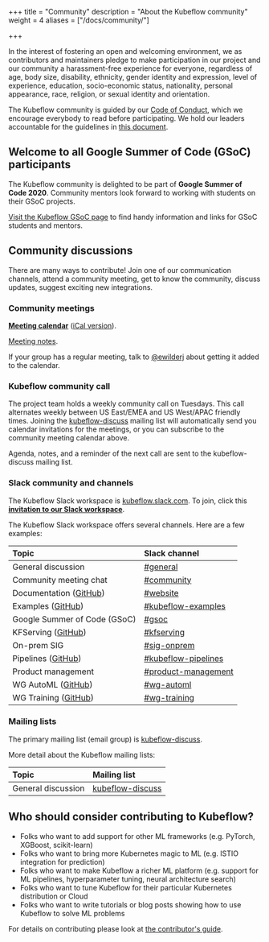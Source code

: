 +++
title = "Community"
description = "About the Kubeflow community"
weight = 4
aliases = ["/docs/community/"]
                    
+++

In the interest of fostering an open and welcoming environment, we as
contributors and maintainers pledge to make participation in our project and
our community a harassment-free experience for everyone, regardless of age, body
size, disability, ethnicity, gender identity and expression, level of
experience, education, socio-economic status, nationality, personal appearance,
race, religion, or sexual identity and orientation.

The Kubeflow community is guided by our [Code of
Conduct](https://github.com/kubeflow/community/blob/master/CODE_OF_CONDUCT.md),
which we encourage everybody to read before participating. We hold our leaders
accountable for the guidelines in
[this document](https://github.com/kubeflow/community/blob/master/INCLUSIVITY.md).

## Welcome to all Google Summer of Code (GSoC) participants

The Kubeflow community is delighted to be part of
**Google Summer of Code 2020**. Community
mentors look forward to working with students on their GSoC projects.

[Visit the Kubeflow GSoC page](/docs/about/gsoc/) to find handy information and
links for GSoC students and mentors.

## Community discussions

There are many ways to contribute! Join one of our communication channels,
attend a community meeting, get to know the community, discuss updates, suggest
exciting new integrations.

### Community meetings

[**Meeting calendar**](https://calendar.google.com/calendar/embed?src=kubeflow.org_7l5vnbn8suj2se10sen81d9428%40group.calendar.google.com&ctz=America%2FLos_Angeles) ([iCal version](https://calendar.google.com/calendar/ical/kubeflow.org_7l5vnbn8suj2se10sen81d9428%40group.calendar.google.com/public/basic.ics)).

[Meeting notes](http://bit.ly/kf-meeting-notes).

If your group has a regular meeting, talk to
[@ewilderj](https://github.com/ewilderj) about getting it added to the calendar.

### Kubeflow community call

The project team holds a weekly community call on Tuesdays. This call alternates
weekly between US East/EMEA and US West/APAC friendly times. Joining the
[kubeflow-discuss](https://groups.google.com/forum/#!forum/kubeflow-discuss)
mailing list will automatically send you calendar invitations for the meetings,
or you can subscribe to the community meeting calendar above.

Agenda, notes, and a reminder of the next call are sent to the kubeflow-discuss
mailing list.

<a id="slack"></a>

### Slack community and channels

The Kubeflow Slack workspace is
[kubeflow.slack.com](https://kubeflow.slack.com/). To join, click this
[**invitation to our Slack
workspace**](https://join.slack.com/t/kubeflow/shared_invite/zt-lhkwrmkh-JPT2g9eva1oPkS00~VHZDQ).

The Kubeflow Slack workspace offers several channels. Here are a few examples:

| Topic                                                                                     | Slack channel                                                        |
| :---------------------------------------------------------------------------------------- | :------------------------------------------------------------------- |
| General discussion                                                                        | [#general](https://kubeflow.slack.com/messages/C7REE0EHK)            |
| Community meeting chat                                                                    | [#community](https://kubeflow.slack.com/messages/C8Q0QJYNB)          |
| Documentation ([GitHub](https://github.com/kubeflow/website))                             | [#website](https://kubeflow.slack.com/messages/CA4M298LD)            |
| Examples ([GitHub](https://github.com/kubeflow/examples))                                 | [#kubeflow-examples](https://kubeflow.slack.com/messages/CA30Q9A4U)  |
| Google Summer of Code (GSoC)                                                              | [#gsoc](https://kubeflow.slack.com/messages/CUF1GCJ4Q)               |
| KFServing ([GitHub](https://github.com/kubeflow/kfserving))                               | [#kfserving](https://kubeflow.slack.com/messages/CH6E58LNP)          |
| On-prem SIG                                                                               | [#sig-onprem](https://kubeflow.slack.com/archives/C01C9NPD15H)       |
| Pipelines ([GitHub](https://github.com/kubeflow/pipelines))                               | [#kubeflow-pipelines](https://kubeflow.slack.com/messages/CE10KS9M4) |
| Product management                                                                        | [#product-management](https://kubeflow.slack.com/messages/CGP3DKT5E) |
| WG AutoML ([GitHub](https://github.com/kubeflow/community/tree/master/wg-automl))         | [#wg-automl](https://kubeflow.slack.com/messages/C018PMV53NW)        |
| WG Training ([GitHub](https://github.com/kubeflow/community/tree/master/wg-training))     | [#wg-training](https://kubeflow.slack.com/messages/C018N3M6QKB)      |

### Mailing lists

The primary mailing list (email group) is
[kubeflow-discuss](https://groups.google.com/forum/#!forum/kubeflow-discuss).

More detail about the Kubeflow mailing lists:

| Topic              | Mailing list                                                                 |
| :----------------- | :--------------------------------------------------------------------------- |
| General discussion | [kubeflow-discuss](https://groups.google.com/forum/#!forum/kubeflow-discuss) |

## Who should consider contributing to Kubeflow?

- Folks who want to add support for other ML frameworks (e.g. PyTorch, XGBoost, scikit-learn)
- Folks who want to bring more Kubernetes magic to ML (e.g. ISTIO integration for prediction)
- Folks who want to make Kubeflow a richer ML platform (e.g. support for ML pipelines, hyperparameter tuning, neural architecture search)
- Folks who want to tune Kubeflow for their particular Kubernetes distribution or Cloud
- Folks who want to write tutorials or blog posts showing how to use Kubeflow to solve ML problems

For details on contributing please look at [the contributor's guide](/docs/about/contributing/).
